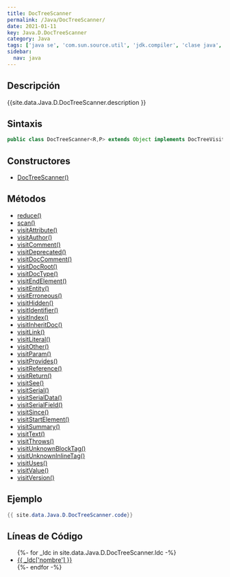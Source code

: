 ```yaml
---
title: DocTreeScanner
permalink: /Java/DocTreeScanner/
date: 2021-01-11
key: Java.D.DocTreeScanner
category: Java
tags: ['java se', 'com.sun.source.util', 'jdk.compiler', 'clase java', 'Java 1.8']
sidebar: 
  nav: java
---
```


## Descripción
{{site.data.Java.D.DocTreeScanner.description }}

## Sintaxis
~~~java
public class DocTreeScanner<R,P> extends Object implements DocTreeVisitor<R,P>
~~~

## Constructores
* [DocTreeScanner()](/Java/DocTreeScanner/DocTreeScanner/)

## Métodos
* [reduce()](/Java/DocTreeScanner/reduce/)
* [scan()](/Java/DocTreeScanner/scan/)
* [visitAttribute()](/Java/DocTreeScanner/visitAttribute/)
* [visitAuthor()](/Java/DocTreeScanner/visitAuthor/)
* [visitComment()](/Java/DocTreeScanner/visitComment/)
* [visitDeprecated()](/Java/DocTreeScanner/visitDeprecated/)
* [visitDocComment()](/Java/DocTreeScanner/visitDocComment/)
* [visitDocRoot()](/Java/DocTreeScanner/visitDocRoot/)
* [visitDocType()](/Java/DocTreeScanner/visitDocType/)
* [visitEndElement()](/Java/DocTreeScanner/visitEndElement/)
* [visitEntity()](/Java/DocTreeScanner/visitEntity/)
* [visitErroneous()](/Java/DocTreeScanner/visitErroneous/)
* [visitHidden()](/Java/DocTreeScanner/visitHidden/)
* [visitIdentifier()](/Java/DocTreeScanner/visitIdentifier/)
* [visitIndex()](/Java/DocTreeScanner/visitIndex/)
* [visitInheritDoc()](/Java/DocTreeScanner/visitInheritDoc/)
* [visitLink()](/Java/DocTreeScanner/visitLink/)
* [visitLiteral()](/Java/DocTreeScanner/visitLiteral/)
* [visitOther()](/Java/DocTreeScanner/visitOther/)
* [visitParam()](/Java/DocTreeScanner/visitParam/)
* [visitProvides()](/Java/DocTreeScanner/visitProvides/)
* [visitReference()](/Java/DocTreeScanner/visitReference/)
* [visitReturn()](/Java/DocTreeScanner/visitReturn/)
* [visitSee()](/Java/DocTreeScanner/visitSee/)
* [visitSerial()](/Java/DocTreeScanner/visitSerial/)
* [visitSerialData()](/Java/DocTreeScanner/visitSerialData/)
* [visitSerialField()](/Java/DocTreeScanner/visitSerialField/)
* [visitSince()](/Java/DocTreeScanner/visitSince/)
* [visitStartElement()](/Java/DocTreeScanner/visitStartElement/)
* [visitSummary()](/Java/DocTreeScanner/visitSummary/)
* [visitText()](/Java/DocTreeScanner/visitText/)
* [visitThrows()](/Java/DocTreeScanner/visitThrows/)
* [visitUnknownBlockTag()](/Java/DocTreeScanner/visitUnknownBlockTag/)
* [visitUnknownInlineTag()](/Java/DocTreeScanner/visitUnknownInlineTag/)
* [visitUses()](/Java/DocTreeScanner/visitUses/)
* [visitValue()](/Java/DocTreeScanner/visitValue/)
* [visitVersion()](/Java/DocTreeScanner/visitVersion/)

## Ejemplo
~~~java
{{ site.data.Java.D.DocTreeScanner.code}}
~~~

## Líneas de Código
<ul>
{%- for _ldc in site.data.Java.D.DocTreeScanner.ldc -%}
   <li>
       <a href="{{_ldc['url'] }}">{{ _ldc['nombre'] }}</a>
   </li>
{%- endfor -%}
</ul>

